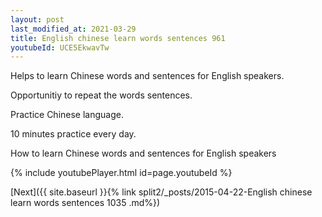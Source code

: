 ```yaml
---
layout: post
last_modified_at: 2021-03-29
title: English chinese learn words sentences 961 
youtubeId: UCE5EkwavTw
---
```

 
 
Helps to learn Chinese words and sentences for English speakers.

Opportunitiy to repeat the words sentences. 

Practice Chinese language. 
 
10 minutes practice every day. 
 
How to learn Chinese words and sentences for English speakers 
 
{% include youtubePlayer.html id=page.youtubeId %}
 
 
[Next]({{ site.baseurl }}{% link  split2/_posts/2015-04-22-English chinese learn words sentences 1035 .md%})
 
